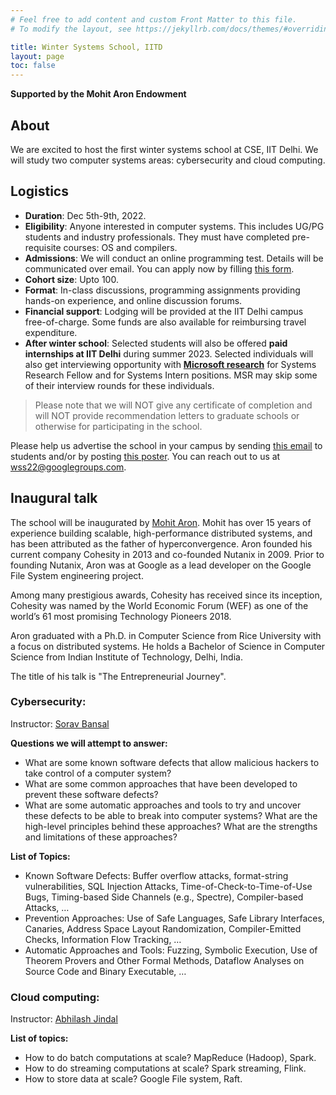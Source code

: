 ```yaml
---
# Feel free to add content and custom Front Matter to this file.
# To modify the layout, see https://jekyllrb.com/docs/themes/#overriding-theme-defaults

title: Winter Systems School, IITD
layout: page
toc: false
---
```


**Supported by the Mohit Aron Endowment**

## About
We are excited to host the first winter systems school at CSE, IIT Delhi. We
will study two computer systems areas: cybersecurity and cloud computing. 

## Logistics
* **Duration**: Dec 5th-9th, 2022.
* **Eligibility**: Anyone interested in computer systems. This includes UG/PG
students and industry professionals. They must have completed pre-requisite
courses: OS and compilers.
* **Admissions**: We will conduct an online programming test. Details will be
communicated over email. You can apply now by filling [this
form](https://forms.gle/HK2hMBmqv1nRpYQx8). 
* **Cohort size**: Upto 100. 
* **Format**: In-class discussions, programming assignments providing hands-on
experience, and online discussion forums.
* **Financial support**: Lodging will be provided at the IIT Delhi campus
free-of-charge. Some funds are also available for reimbursing travel
expenditure.
* **After winter school**: Selected students will also be offered
**paid internships at IIT Delhi** during summer 2023. Selected individuals will
also get interviewing opportunity with **[Microsoft
research](https://www.microsoft.com/en-us/research/lab/microsoft-research-india/)**
for Systems Research Fellow and for Systems Intern positions. MSR may skip some
of their interview rounds for these individuals.

> Please note that we will NOT give any certificate of completion and will
NOT provide recommendation letters to graduate schools or otherwise for
participating in the school.

Please help us advertise the school in your campus by sending [this
email](./wss22-email.md) to students and/or by posting [this
poster](./slides/wss22.pdf). You can reach out to us at wss22@googlegroups.com.

## Inaugural talk
The school will be inaugurated by [Mohit
Aron](https://en.wikipedia.org/wiki/Mohit_Aron). Mohit has over 15 years of
experience building scalable, high-performance distributed systems, and has
been attributed as the father of hyperconvergence. Aron founded his current
company  Cohesity in 2013 and co-founded Nutanix in 2009. Prior to founding
Nutanix, Aron was at Google as a lead developer on the Google File System
engineering project. 

Among many prestigious awards, Cohesity has received since its inception,
Cohesity was named by the World Economic Forum (WEF) as one of the world’s 61
most promising Technology Pioneers 2018.

Aron graduated with a Ph.D. in Computer Science from Rice University with a
focus on distributed systems. He holds a Bachelor of Science in Computer
Science from Indian Institute of Technology, Delhi, India.

The title of his talk is "The Entrepreneurial Journey".

### Cybersecurity:

Instructor: [Sorav Bansal](https://sorav.compiler.ai)

**Questions we will attempt to answer:**
* What are some known software defects that allow malicious hackers to take
control of a computer system?
* What are some common approaches that have been developed to prevent these
software defects?
* What are some automatic approaches and tools to try and uncover these defects
to be able to break into computer systems?  What are the high-level principles
behind these approaches?  What are the strengths and limitations of these
approaches?

**List of Topics:**

* Known Software Defects:  Buffer overflow attacks, format-string
	vulnerabilities, SQL Injection Attacks, Time-of-Check-to-Time-of-Use Bugs,
	Timing-based Side Channels (e.g., Spectre), Compiler-based Attacks, …
* Prevention Approaches: Use of Safe Languages, Safe Library Interfaces,
	Canaries, Address Space Layout Randomization, Compiler-Emitted Checks,
	Information Flow Tracking, …
* Automatic Approaches and Tools: Fuzzing, Symbolic Execution, Use of Theorem
	Provers and Other Formal Methods, Dataflow Analyses on Source Code and Binary
	Executable, …


### Cloud computing:

Instructor: [Abhilash Jindal](https://abhilash-jindal.com)

**List of topics:**

* How to do batch computations at scale? MapReduce (Hadoop), Spark.
* How to do streaming computations at scale? Spark streaming, Flink.
* How to store data at scale? Google File system, Raft.
